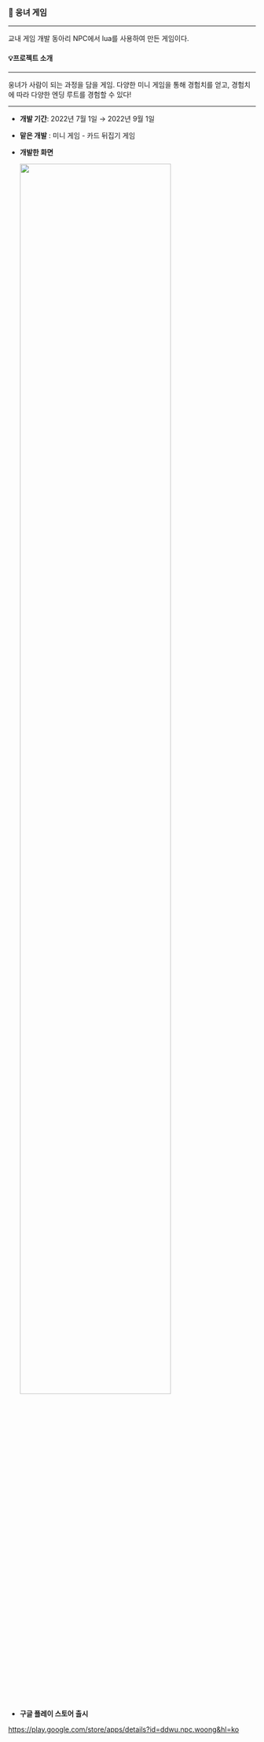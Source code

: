 ### 🐻 웅녀 게임
---

교내 게임 개발 동아리 NPC에서 lua를 사용하여 만든 게임이다. 


#### 💡프로젝트 소개
---

웅녀가 사람이 되는 과정을 담을 게임. 다양한 미니 게임을 통해 경험치를 얻고, 경험치에 따라 다양한 엔딩 루트를 경험할 수 있다!


---
+ **개발 기간**: 2022년 7월 1일 → 2022년 9월 1일

+ **맡은 개발** : 미니 게임 - 카드 뒤집기 게임

+ **개발한 화면**
  
  <img src="https://github.com/youarebin/npc_bear_game/assets/111740077/53dc0e2e-e19b-49ee-b654-1672b234141c" width="80%" height="80%"/>

+ **구글 플레이 스토어 출시**

https://play.google.com/store/apps/details?id=ddwu.npc.woong&hl=ko
